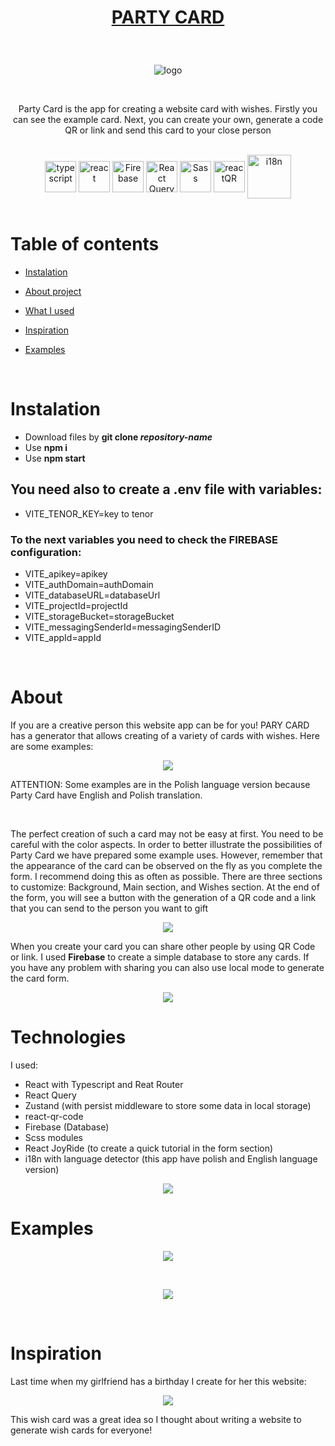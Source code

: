 # <p align="center">[PARTY CARD](https://party-card.vercel.app/)</p>

<br />

<p align="center"> <img src="https://user-images.githubusercontent.com/77500425/222897418-cbd29db7-95e6-47cc-a493-6dc69f594e0b.png" title="logo" alt="logo"/></p>


<br />

<p align="center">Party Card is the app for creating a website card with wishes. Firstly you can see the example card. Next, you can create your own, generate a code QR or link and send this card to your close person  </p>

<br />

<div align="center">



<img src="https://user-images.githubusercontent.com/77500425/161311954-e03613e7-54b2-4d1b-ac2e-559f8c1e9f2d.png" alt="typescript" height="50"  align="center" title="TS"/>
<img src="https://user-images.githubusercontent.com/77500425/161312615-f3961568-28bb-48fa-9d95-93ecd61337b3.png" alt="react"  height="50" align="center"/>
<img src="https://user-images.githubusercontent.com/77500425/165483039-a65ef61f-a3ae-4524-bfa5-04788dd894ea.png" alt="Firebase"  height="50" align="center"/>
<img src="https://react-query-v3.tanstack.com/_next/static/images/emblem-light-628080660fddb35787ff6c77e97ca43e.svg" alt="React Query"  height="50" align="center"/>
<img src="https://upload.wikimedia.org/wikipedia/commons/thumb/9/96/Sass_Logo_Color.svg/1280px-Sass_Logo_Color.svg.png" alt="Sass" height="50"  align="center" title="Scss" />
<img src="https://user-images.githubusercontent.com/77500425/222898367-766dc880-f7b0-47e9-877c-f3046f17e90b.png" alt="reactQR" height="50"  align="center" title="reactQR" />
<img src="https://user-images.githubusercontent.com/77500425/186013478-fdf4ea21-8745-4c5d-9591-35e45e39c66f.png" title="i18n"  width="70" align="center"/>

</div>

<br />

# Table of contents
* [Instalation](#instalation)

* [About project](#about)

* [What I used](#technologies)

* [Inspiration](#inspiration)

* [Examples](#examples)



<br />

# Instalation
- Download files by **git clone _repository-name_**
- Use **npm i** 
- Use **npm start**

## You need also to create a .env file with variables:

- VITE_TENOR_KEY=key to tenor

### To the next variables you need to check the FIREBASE configuration:

- VITE_apikey=apikey
- VITE_authDomain=authDomain
- VITE_databaseURL=databaseUrl
- VITE_projectId=projectId
- VITE_storageBucket=storageBucket
- VITE_messagingSenderId=messagingSenderID
- VITE_appId=appId


<br />

# About 

If you are a creative person this website app can be for you! PARY CARD has a generator that allows creating of a variety of cards with wishes. Here are some examples:

<p align="center"> <img src="https://user-images.githubusercontent.com/77500425/222951348-05def778-efaf-4768-a6b9-70483516cde2.png"/><p>

ATTENTION: Some examples are in the Polish language version because Party Card have English and Polish translation. 




<br />

The perfect creation of such a card may not be easy at first. You need to be careful with the color aspects. In order to better illustrate the possibilities of Party Card we have prepared some example uses. However, remember that the appearance of the card can be observed on the fly as you complete the form. I recommend doing this as often as possible. There are three sections to customize: Background, Main section, and Wishes section. At the end of the form, you will see a button with the generation of a QR code and a link that you can send to the person you want to gift

<p align="center"> <img src="https://user-images.githubusercontent.com/77500425/222978011-3be179d8-06da-4b2a-a2e0-2a8343a30cba.png"/><p>


When you create your card you can share other people by using QR Code or link. I used **Firebase** to create a simple database to store any cards. If you have any problem with sharing you can also use local mode to generate the card form.

<p align="center"> <img src="https://user-images.githubusercontent.com/77500425/222967100-e180f7d0-4912-444b-bd14-577e6ac374d3.png"/><p>

# Technologies

I used:
- React with Typescript and Reat Router
- React Query
- Zustand (with persist middleware to store some data in local storage)
- react-qr-code
- Firebase (Database)
- Scss modules
- React JoyRide (to create a quick tutorial in the form section)
- i18n with language detector (this app have polish and English language version)

<p align="center"> <img src="https://user-images.githubusercontent.com/77500425/223087597-62d43786-952f-4ea9-909c-de9162969826.png"/><p>





# Examples



<p align="center"> <img src="https://user-images.githubusercontent.com/77500425/222951361-3c48b1f9-5c8f-49e5-887c-244517adabdf.png"/><p>
  <br />
  <p align="center"> <img src="https://user-images.githubusercontent.com/77500425/222978339-dedd12f2-1733-4e5f-b1aa-6af78585205d.png"/><p>



<br />

# Inspiration

Last time when my girlfriend has a birthday I create for her this website:

<p align="center"> <img src="https://user-images.githubusercontent.com/77500425/222951544-bcaa3d55-7882-4ff1-a474-39a16a83a882.png"/><p>

This wish card was a great idea so I thought about writing a website to generate wish cards for everyone!




